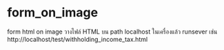 # form_on_image
form html on image
วางไฟล์ HTML บน path localhost ในเครื่องแล้ว runsever 
เช่น http://localhost/test/withholding_income_tax.html 
